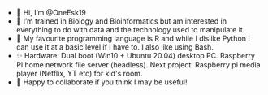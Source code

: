- 👋 Hi, I’m @OneEsk19
- 👀 I’m trained in Biology and Bioinformatics but am interested in everything to do with data and the technology used to manipulate it.
- 🌱 My favourite programming language is R and while I dislike Python I can use it at a basic level if I have to. I also like using Bash.
- ✨ Hardware: Dual boot (Win10 + Ubuntu 20.04) desktop PC. Raspberry Pi home network file server (headless). Next project: Raspberry pi media player (Netflix, YT etc) for kid's room.
- 💞️ Happy to collaborate if you think I may be useful!

<!---
OneEsk19/OneEsk19 is a ✨ special ✨ repository because its `README.md` (this file) appears on your GitHub profile.
You can click the Preview link to take a look at your changes.
--->
